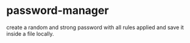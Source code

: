 # password-manager
create a random and strong password with all rules applied and save it inside a file locally.
